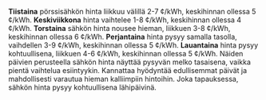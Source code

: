 **Tiistaina** pörssisähkön hinta liikkuu välillä 2-7 ¢/kWh, keskihinnan ollessa 5 ¢/kWh. **Keskiviikkona** hinta vaihtelee 1-8 ¢/kWh, keskihinnan ollessa 4 ¢/kWh. **Torstaina** sähkön hinta nousee hieman, liikkuen 3-8 ¢/kWh, keskihinnan ollessa 6 ¢/kWh. **Perjantaina** hinta pysyy samalla tasolla, vaihdellen 3-9 ¢/kWh, keskihinnan ollessa 5 ¢/kWh. **Lauantaina** hinta pysyy kohtuullisena, liikkuen 4-6 ¢/kWh, keskihinnan ollessa 5 ¢/kWh. Näiden päivien perusteella sähkön hinta näyttää pysyvän melko tasaisena, vaikka pientä vaihtelua esiintyykin. Kannattaa hyödyntää edullisemmat päivät ja mahdollisesti varautua hieman kalliimpiin hintoihin. Joka tapauksessa, sähkön hinta pysyy kohtuullisena lähipäivinä.